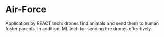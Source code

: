 # Air-Force
Application by REACT tech: drones find animals and send them to human foster parents. In addition, ML tech for sending the drones effectively.
